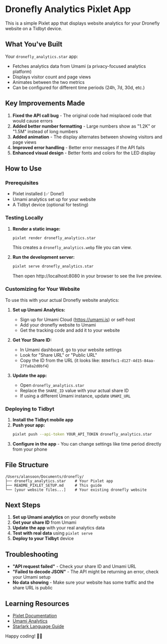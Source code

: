 # Dronefly Analytics Pixlet App

This is a simple Pixlet app that displays website analytics for your Dronefly website on a Tidbyt device.

## What You've Built

Your `dronefly_analytics.star` app:
- Fetches analytics data from Umami (a privacy-focused analytics platform)
- Displays visitor count and page views
- Animates between the two metrics
- Can be configured for different time periods (24h, 7d, 30d, etc.)

## Key Improvements Made

1. **Fixed the API call bug** - The original code had misplaced code that would cause errors
2. **Added better number formatting** - Large numbers show as "1.2K" or "1.5M" instead of long numbers
3. **Added animation** - The display alternates between showing visitors and page views
4. **Improved error handling** - Better error messages if the API fails
5. **Enhanced visual design** - Better fonts and colors for the LED display

## How to Use

### Prerequisites
- Pixlet installed (✅ Done!)
- Umami analytics set up for your website
- A Tidbyt device (optional for testing)

### Testing Locally
1. **Render a static image:**
   ```bash
   pixlet render dronefly_analytics.star
   ```
   This creates a `dronefly_analytics.webp` file you can view.

2. **Run the development server:**
   ```bash
   pixlet serve dronefly_analytics.star
   ```
   Then open http://localhost:8080 in your browser to see the live preview.

### Customizing for Your Website

To use this with your actual Dronefly website analytics:

1. **Set up Umami Analytics:**
   - Sign up for Umami Cloud (https://umami.is) or self-host
   - Add your dronefly website to Umami
   - Get the tracking code and add it to your website

2. **Get Your Share ID:**
   - In Umami dashboard, go to your website settings
   - Look for "Share URL" or "Public URL"
   - Copy the ID from the URL (it looks like: `8894fbc1-d127-4d15-84aa-27fa8a2d0bf4`)

3. **Update the app:**
   - Open `dronefly_analytics.star`
   - Replace the `SHARE_ID` value with your actual share ID
   - If using a different Umami instance, update `UMAMI_URL`

### Deploying to Tidbyt

1. **Install the Tidbyt mobile app**
2. **Push your app:**
   ```bash
   pixlet push --api-token YOUR_API_TOKEN dronefly_analytics.star
   ```
3. **Configure in the app** - You can change settings like time period directly from your phone

## File Structure

```
/Users/alansoon/Documents/dronefly/
├── dronefly_analytics.star    # Your Pixlet app
├── README_PIXLET_SETUP.md     # This guide
└── [your website files...]    # Your existing dronefly website
```

## Next Steps

1. **Set up Umami analytics** on your dronefly website
2. **Get your share ID** from Umami
3. **Update the app** with your real analytics data
4. **Test with real data** using `pixlet serve`
5. **Deploy to your Tidbyt** device

## Troubleshooting

- **"API request failed"** - Check your share ID and Umami URL
- **"Failed to decode JSON"** - The API might be returning an error, check your Umami setup
- **No data showing** - Make sure your website has some traffic and the share URL is public

## Learning Resources

- [Pixlet Documentation](https://tidbyt.dev/)
- [Umami Analytics](https://umami.is/docs)
- [Starlark Language Guide](https://github.com/bazelbuild/starlark/blob/master/spec.md)

Happy coding! 🚁✨

